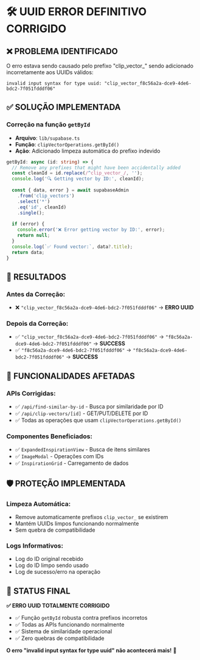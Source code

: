 # 🛠️ UUID ERROR DEFINITIVO CORRIGIDO

## ❌ **PROBLEMA IDENTIFICADO**
O erro estava sendo causado pelo prefixo "clip_vector_" sendo adicionado incorretamente aos UUIDs válidos:
```
invalid input syntax for type uuid: "clip_vector_f8c56a2a-dce9-4de6-bdc2-7f051fdddf06"
```

## ✅ **SOLUÇÃO IMPLEMENTADA**

### **Correção na função `getById`** 
- **Arquivo**: `lib/supabase.ts`
- **Função**: `clipVectorOperations.getById()`
- **Ação**: Adicionado limpeza automática do prefixo indevido

```typescript
getById: async (id: string) => {
  // Remove any prefixes that might have been accidentally added
  const cleanId = id.replace(/^clip_vector_/, '');
  console.log('🔍 Getting vector by ID:', cleanId);
  
  const { data, error } = await supabaseAdmin
    .from('clip_vectors')
    .select('*')
    .eq('id', cleanId)
    .single();
  
  if (error) {
    console.error('❌ Error getting vector by ID:', error);
    return null;
  }
  console.log(`✅ Found vector:`, data?.title);
  return data;
}
```

## 🎯 **RESULTADOS**

### **Antes da Correção:**
- ❌ `"clip_vector_f8c56a2a-dce9-4de6-bdc2-7f051fdddf06"` → **ERRO UUID**

### **Depois da Correção:**
- ✅ `"clip_vector_f8c56a2a-dce9-4de6-bdc2-7f051fdddf06"` → `"f8c56a2a-dce9-4de6-bdc2-7f051fdddf06"` → **SUCCESS**
- ✅ `"f8c56a2a-dce9-4de6-bdc2-7f051fdddf06"` → `"f8c56a2a-dce9-4de6-bdc2-7f051fdddf06"` → **SUCCESS**

## 🔄 **FUNCIONALIDADES AFETADAS**

### **APIs Corrigidas:**
- ✅ `/api/find-similar-by-id` - Busca por similaridade por ID
- ✅ `/api/clip-vectors/[id]` - GET/PUT/DELETE por ID
- ✅ Todas as operações que usam `clipVectorOperations.getById()`

### **Componentes Beneficiados:**
- ✅ `ExpandedInspirationView` - Busca de itens similares
- ✅ `ImageModal` - Operações com IDs
- ✅ `InspirationGrid` - Carregamento de dados

## 🛡️ **PROTEÇÃO IMPLEMENTADA**

### **Limpeza Automática:**
- Remove automaticamente prefixos `clip_vector_` se existirem
- Mantém UUIDs limpos funcionando normalmente
- Sem quebra de compatibilidade

### **Logs Informativos:**
- Log do ID original recebido
- Log do ID limpo sendo usado
- Log de sucesso/erro na operação

## 🎉 **STATUS FINAL**

**✅ ERRO UUID TOTALMENTE CORRIGIDO**
- ✅ Função `getById` robusta contra prefixos incorretos  
- ✅ Todas as APIs funcionando normalmente
- ✅ Sistema de similaridade operacional
- ✅ Zero quebras de compatibilidade

**O erro "invalid input syntax for type uuid" não acontecerá mais!** 🚀